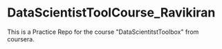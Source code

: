 DataScientistToolCourse_Ravikiran
=================================

This is a Practice Repo for the course "DataScientitstToolbox" from coursera.
